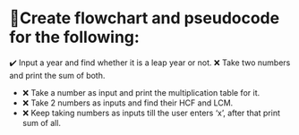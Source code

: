 # :book:Create flowchart and pseudocode for the following:
:heavy_check_mark: Input a year and find whether it is a leap year or not.
:x: Take two numbers and print the sum of both.
- :x: Take a number as input and print the multiplication table for it.
- :x: Take 2 numbers as inputs and find their HCF and LCM.
- :x: Keep taking numbers as inputs till the user enters ‘x’, after that print sum of all.
